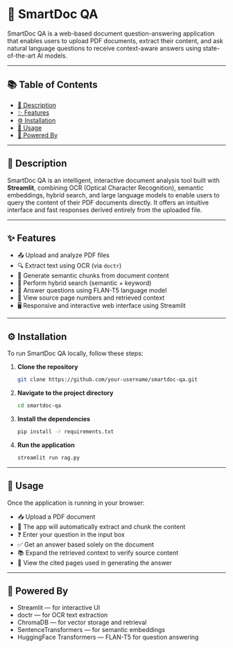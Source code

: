 # 📄 SmartDoc QA

SmartDoc QA is a web-based document question-answering application that enables users to upload PDF documents, extract their content, and ask natural language questions to receive context-aware answers using state-of-the-art AI models.

---

## 📚 Table of Contents

- [📌 Description](#-description)  
- [✨ Features](#-features)  
- [⚙️ Installation](#️-installation)  
- [🚀 Usage](#-usage)
- [🧠 Powered By](#-poweredby)

---

## 📌 Description

SmartDoc QA is an intelligent, interactive document analysis tool built with **Streamlit**, combining OCR (Optical Character Recognition), semantic embeddings, hybrid search, and large language models to enable users to query the content of their PDF documents directly. It offers an intuitive interface and fast responses derived entirely from the uploaded file.

---

## ✨ Features

- 📤 Upload and analyze PDF files
- 🔍 Extract text using OCR (via `doctr`)
- 🧠 Generate semantic chunks from document content
- 📌 Perform hybrid search (semantic + keyword)
- 🤖 Answer questions using FLAN-T5 language model
- 📄 View source page numbers and retrieved context
- 🖥️ Responsive and interactive web interface using Streamlit

---

## ⚙️ Installation

To run SmartDoc QA locally, follow these steps:

1. **Clone the repository**
   ```bash
   git clone https://github.com/your-username/smartdoc-qa.git

2. **Navigate to the project directory**
   ```bash
   cd smartdoc-qa

3. **Install the dependencies**
   ```bash
   pip install -r requirements.txt

4. **Run the application**
   ```bash
   streamlit run rag.py

---

## 🚀 Usage
Once the application is running in your browser:

- 📥 Upload a PDF document
- 🔄 The app will automatically extract and chunk the content
- ❓ Enter your question in the input box
- ✅ Get an answer based solely on the document
- 📚 Expand the retrieved context to verify source content
- 🔗 View the cited pages used in generating the answer

---

## 🧠 Powered By

- Streamlit — for interactive UI
- doctr — for OCR text extraction
- ChromaDB — for vector storage and retrieval
- SentenceTransformers — for semantic embeddings
- HuggingFace Transformers — FLAN-T5 for question answering
